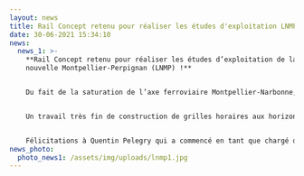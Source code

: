 ```yaml
---
layout: news
title: Rail Concept retenu pour réaliser les études d'exploitation LNMP !
date: 30-06-2021 15:34:10
news:
  news_1: >-
    **Rail Concept retenu pour réaliser les études d’exploitation de la ligne
    nouvelle Montpellier-Perpignan (LNMP) !**


    Du fait de la saturation de l’axe ferroviaire Montpellier-Narbonne, la réalisation d’une ligne nouvelle est indispensable pour améliorer les dessertes régionales et pouvoir développer le fret ferroviaire sur cet axe stratégique qui fait le lien entre la France et l’Espagne. Rail Concept accompagne SNCF Réseau sur ce projet depuis plus de 10 ans, preuve d’une relation de confiance forte. 


    Un travail très fin de construction de grilles horaires aux horizons du projet et d’analyse de leur robustesse sera réalisé dans les mois qui viennent afin de permettre au projet d’aller à l’enquête publique dans les meilleures conditions. 


    Félicitations à Quentin Pelegry qui a commencé en tant que chargé d’études sur ce projet il y a 7 ans et qui est maintenant en charge du pilotage de cette très belle étude !
news_photo:
  photo_news1: /assets/img/uploads/lnmp1.jpg
---
```

